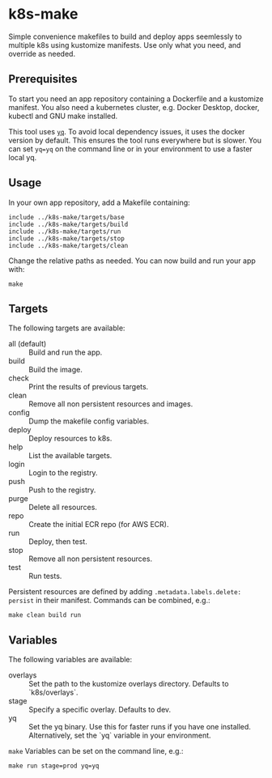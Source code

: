 # k8s-make

Simple convenience makefiles to build and deploy apps seemlessly to multiple k8s using kustomize manifests. Use only what you need, and override as needed.

## Prerequisites
To start you need an app repository containing a Dockerfile and a kustomize manifest. You also need a kubernetes cluster, e.g. Docker Desktop, docker, kubectl and GNU make installed.

This tool uses [`yq`](https://github.com/mikefarah/yq). To avoid local dependency issues, it uses the docker version by default. This ensures the tool runs everywhere but is slower. You can set `yq=yq` on the command line or in your environment to use a faster local yq.
 

## Usage
In your own app repository, add a Makefile containing:

```
include ../k8s-make/targets/base
include ../k8s-make/targets/build
include ../k8s-make/targets/run
include ../k8s-make/targets/stop
include ../k8s-make/targets/clean
```
Change the relative paths as needed. You can now build and run your app with:
```
make
```

## Targets

The following targets are available:

<dl>
  <dt>all (default)</dt>
  <dd>Build and run the app.</dd>
  <dt>build</dt>
  <dd>Build the image.</dd>
  <dt>check</dt>
  <dd>Print the results of previous targets.</dd>
  <dt>clean</dt>
  <dd>Remove all non persistent resources and images.</dd>
  <dt>config</dt>
  <dd>Dump the makefile config variables.</dd>
  <dt>deploy</dt>
  <dd>Deploy resources to k8s.</dd>
  <dt>help</dt>
  <dd>List the available targets.</dd>
  <dt>login</dt>
  <dd>Login to the registry.</dd>
  <dt>push</dt>
  <dd>Push to the registry.</dd>
  <dt>purge</dt>
  <dd>Delete all resources.</dd>
  <dt>repo</dt>
  <dd>Create the initial ECR repo (for AWS ECR).</dd>
  <dt>run</dt>
  <dd>Deploy, then test.</dd>
  <dt>stop</dt>
  <dd>Remove all non persistent resources.</dd>
  <dt>test</dt>
  <dd>Run tests.</dd>
</dl>

Persistent resources are defined by adding `.metadata.labels.delete: persist` in their manifest. Commands can be combined, e.g.:
```
make clean build run
```

## Variables

The following variables are available:

<dl>
  <dt>overlays</dt>
  <dd>Set the path to the kustomize overlays directory. Defaults to `k8s/overlays`.</dd>
  <dt>stage</dt>
  <dd>Specify a specific overlay. Defaults to dev.</dd>
  <dt>yq</dt>
  <dd>Set the yq binary. Use this for faster runs if you have one installed. Alternatively, set the `yq` variable in your environment.</dd>
</dl>

`make` Variables can be set on the command line, e.g.:
```
make run stage=prod yq=yq
```
